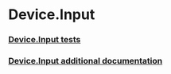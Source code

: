 # Device.Input
### [Device.Input tests](device-input-tests.md)
### [Device.Input additional documentation](device-input-additional-documentation.md)
